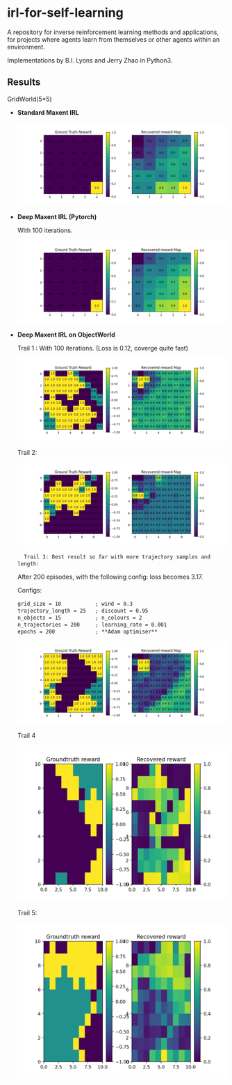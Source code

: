 # irl-for-self-learning
A repository for inverse reinforcement learning methods and applications, for projects where agents learn from themselves or other agents within an environment.

Implementations by B.I. Lyons and Jerry Zhao in Python3.


## Results

GridWorld(5*5)

* **Standard Maxent IRL**
  
  ![Standard Maxent IRL](pics/reward-Aug14.png)

* **Deep Maxent IRL (Pytorch)**

    With 100 iterations.

  ![Deep Maxent IRL](pics/reward-deepIRL-20Aug.png)


<!-- * **Deep Maxent IRL on ObjectWorld**
  
    With 100 iterations.

  ![Deep Maxent IRL](pics/reward-ObjectWorld.png)
 -->


* **Deep Maxent IRL on ObjectWorld**
  
    Trail 1 : With 100 iterations. (Loss is 0.12, coverge quite fast)

  ![Deep Maxent IRL Jerry](pics/ObjectWorld-Jerry.png)

    Trail 2:
  
  ![Deep Maxent IRL Billy](pics/ObjectWorld-Billy.png)
  
		Trail 3: Best result so far with more trajectory samples and length:
    After 200 episodes, with the following config: loss becomes 3.17.
    
    Configs:

    ```
    grid_size = 10           ; wind = 0.3
  trajectory_length = 25   ; discount = 0.95
    n_objects = 15           ; n_colours = 2
    n_trajectories = 200     ; learning_rate = 0.001
    epochs = 200             ; **Adam optimiser**
    ```
  
  ![Deep Maxent IRL Better](pics/ObjectWorld-Adam.png)


    Trail 4

  ![Deep Maxent IRL 1](pics/Figure_1.png)

    Trail 5:
  
  ![Deep Maxent IRL 2](pics/Figure_2.png)
  